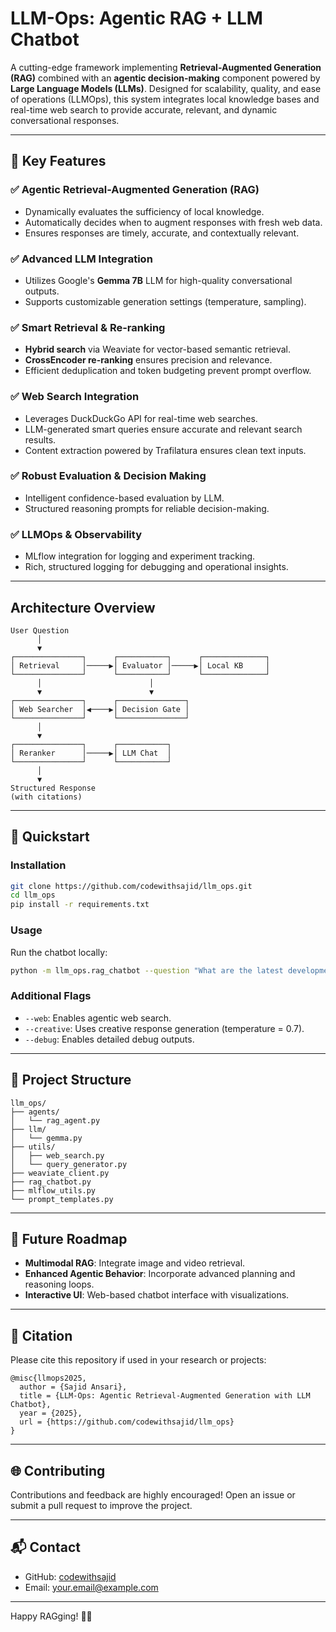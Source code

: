 # LLM-Ops: Agentic RAG + LLM Chatbot

A cutting-edge framework implementing **Retrieval-Augmented Generation (RAG)** combined with an **agentic decision-making** component powered by **Large Language Models (LLMs)**. Designed for scalability, quality, and ease of operations (LLMOps), this system integrates local knowledge bases and real-time web search to provide accurate, relevant, and dynamic conversational responses.

---

## 🌟 Key Features

### ✅ **Agentic Retrieval-Augmented Generation (RAG)**

* Dynamically evaluates the sufficiency of local knowledge.
* Automatically decides when to augment responses with fresh web data.
* Ensures responses are timely, accurate, and contextually relevant.

### ✅ **Advanced LLM Integration**

* Utilizes Google's **Gemma 7B** LLM for high-quality conversational outputs.
* Supports customizable generation settings (temperature, sampling).

### ✅ **Smart Retrieval & Re-ranking**

* **Hybrid search** via Weaviate for vector-based semantic retrieval.
* **CrossEncoder re-ranking** ensures precision and relevance.
* Efficient deduplication and token budgeting prevent prompt overflow.

### ✅ **Web Search Integration**

* Leverages DuckDuckGo API for real-time web searches.
* LLM-generated smart queries ensure accurate and relevant search results.
* Content extraction powered by Trafilatura ensures clean text inputs.

### ✅ **Robust Evaluation & Decision Making**

* Intelligent confidence-based evaluation by LLM.
* Structured reasoning prompts for reliable decision-making.

### ✅ **LLMOps & Observability**

* MLflow integration for logging and experiment tracking.
* Rich, structured logging for debugging and operational insights.

---

## Architecture Overview

```
User Question
      │
      ▼
┌───────────────┐      ┌───────────┐      ┌──────────────┐
│ Retrieval     │─────▶│ Evaluator │─────▶│ Local KB     │
└───────────────┘      └───────────┘      └──────────────┘
      │                        │
      ▼                        ▼
┌───────────────┐      ┌───────────────┐
│ Web Searcher  │◀────▶│ Decision Gate │
└───────────────┘      └───────────────┘
      │
      ▼
┌───────────────┐      ┌───────────┐
│ Reranker      │─────▶│ LLM Chat  │
└───────────────┘      └───────────┘
      │
      ▼
Structured Response
(with citations)
```

---

## 🚩 Quickstart

### Installation

```bash
git clone https://github.com/codewithsajid/llm_ops.git
cd llm_ops
pip install -r requirements.txt
```

### Usage

Run the chatbot locally:

```bash
python -m llm_ops.rag_chatbot --question "What are the latest developments in RL?" --web --creative
```

### Additional Flags

* `--web`: Enables agentic web search.
* `--creative`: Uses creative response generation (temperature = 0.7).
* `--debug`: Enables detailed debug outputs.

---

## 📖 Project Structure

```
llm_ops/
├── agents/
│   └── rag_agent.py
├── llm/
│   └── gemma.py
├── utils/
│   ├── web_search.py
│   └── query_generator.py
├── weaviate_client.py
├── rag_chatbot.py
├── mlflow_utils.py
└── prompt_templates.py
```

---

## 🔮 Future Roadmap

* **Multimodal RAG**: Integrate image and video retrieval.
* **Enhanced Agentic Behavior**: Incorporate advanced planning and reasoning loops.
* **Interactive UI**: Web-based chatbot interface with visualizations.

---

## 📃 Citation

Please cite this repository if used in your research or projects:

```
@misc{llmops2025,
  author = {Sajid Ansari},
  title = {LLM-Ops: Agentic Retrieval-Augmented Generation with LLM Chatbot},
  year = {2025},
  url = {https://github.com/codewithsajid/llm_ops}
}
```

---

## 🌐 Contributing

Contributions and feedback are highly encouraged! Open an issue or submit a pull request to improve the project.

---

## 📬 Contact

* GitHub: [codewithsajid](https://github.com/codewithsajid)
* Email: [your.email@example.com](mailto:your.email@example.com)

---

Happy RAGging! 🚀✨
